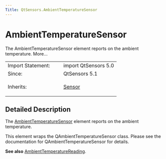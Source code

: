 ```yaml
---
Title: QtSensors.AmbientTemperatureSensor
---
```

        
AmbientTemperatureSensor
========================

<span class="subtitle"></span>
The AmbientTemperatureSensor element reports on the ambient temperature. More...

<table>
<colgroup>
<col width="50%" />
<col width="50%" />
</colgroup>
<tbody>
<tr class="odd">
<td>Import Statement:</td>
<td>import QtSensors 5.0</td>
</tr>
<tr class="even">
<td>Since:</td>
<td>QtSensors 5.1</td>
</tr>
<tr class="odd">
<td>Inherits:</td>
<td><p><a href="QtSensors.Sensor.md">Sensor</a></p></td>
</tr>
</tbody>
</table>

<span id="details"></span>
Detailed Description
--------------------

The [AmbientTemperatureSensor](index.html) element reports on the ambient temperature.

This element wraps the QAmbientTemperatureSensor class. Please see the documentation for QAmbientTemperatureSensor for details.

**See also** [AmbientTemperatureReading](../QtSensors.AmbientTemperatureReading.md).

